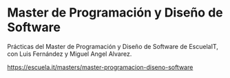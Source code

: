 # Master de Programación y Diseño de Software

Prácticas del Master de Programación y Diseño de Software de EscuelaIT, con Luis Fernández y Miguel Angel Alvarez.

https://escuela.it/masters/master-programacion-diseno-software